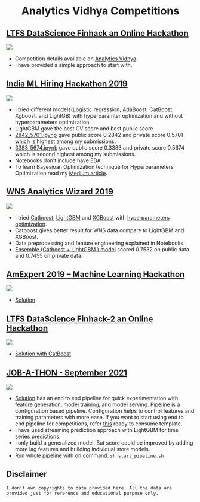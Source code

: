 <h1 align="center"> Analytics Vidhya Competitions </h1>

## [LTFS DataScience Finhack an Online Hackathon](https://datahack.analyticsvidhya.com/contest/ltfs-datascience-finhack-an-online-hackathon/)
<img src='all_mages/ltfs.png'>

- Competition details available on [Analytics Vidhya](https://datahack.analyticsvidhya.com/contest/ltfs-datascience-finhack-an-online-hackathon/).
- I have provided a simple approach to start with.  

## [India ML Hiring Hackathon 2019](https://datahack.analyticsvidhya.com/contest/india-ml-hiring-hackathon-2019/)

<img src='all_mages/India_ml.png'>

- I tried different models(Logistic regression, AdaBoost, CatBoost, Xgboost, and LightGB) with hyperparamter optimization and without hyperparameters optimization. <br>
- LightGBM gave the best CV score and best public score 
- [2842_5701.ipynp](https://github.com/dc-aichara/competitions/blob/master/AV/India_ML_Hiring_2019/2842_5701.ipynb) gave public score 0.2842 and private score 0.5701 which is highest among my submissions.<br>
- [3383_5674.ipynb](https://github.com/dc-aichara/competitions/blob/master/AV/India_ML_Hiring_2019/3383_5674.ipynb) gave public score 0.3383 and private score 0.5674 which is second highest among my submissions.<br>
- Notebooks don't include have EDA. <br>
- To learn Bayesioan Optimization technique for Hyperparameters Optimization read my [Medium article](https://medium.com/analytics-vidhya/hyperparameters-optimization-for-lightgbm-catboost-and-xgboost-regressors-using-bayesian-6e7c495947a9). <br>

## [WNS Analytics Wizard 2019](https://datahack.analyticsvidhya.com/contest/wns-analytics-wizard-2019/)

<img src='all_mages/wns.png'>

- I tried [Catboost](https://github.com/dc-aichara/competitions/blob/master/AV/WNS/boosting_cgb.ipynb), [LightGBM](https://github.com/dc-aichara/competitions/blob/master/AV/WNS/boosting_lgbm.ipynb) and [XGBoost](https://colab.research.google.com/drive/1bPqOify2F0ETfMLifLApGInRFuZuE4JJ) with [hyperparameters optimization](https://medium.com/analytics-vidhya/hyperparameters-optimization-for-lightgbm-catboost-and-xgboost-regressors-using-bayesian-6e7c495947a9).
- Catboost gives better result for WNS data compare to LightGBM and XGBoost.
- Data preprocessing and feature engineering explained in Notebooks.
- [Ensemble (Catboost + LightGBM ) model](https://github.com/dc-aichara/competitions/blob/master/AV/WNS/boosting_ensemble.ipynb) scored 0.7532 on public data and 0.7455 on private data.

## [AmExpert 2019 – Machine Learning Hackathon](https://datahack.analyticsvidhya.com/contest/amexpert-2019-machine-learning-hackathon/)

<img src='all_mages/amex.png'>

- [Solution](https://github.com/dc-aichara/competitions/blob/master/AV/AmEx_2019/AmEx.ipynb)

## [LTFS DataScience Finhack-2 an Online Hackathon](https://datahack.analyticsvidhya.com/contest/ltfs-data-science-finhack-2-an-online-hackathon/)


<img src='all_mages/ltfs_II.png'>

- [Solution with CatBoost](https://github.com/dc-aichara/competitions/tree/master/AV/LTFS-II)


## [JOB-A-THON - September 2021](https://datahack.analyticsvidhya.com/contest/job-a-thon-september-2021/)

<img src='all_mages/jobathon_9_21.png'>

* [Solution](https://github.com/dc-aichara/competitions/tree/master/AV/av_jobathon_sept2021) has an end to end pipeline for quick experimentation with feature generation, model training, and model serving. Pipeline is a configuration based pipeline. Configuration helps to control features and training parameters with more ease. If you want to start using end to end pipeline for competitions, refer [this](https://github.com/dc-aichara/competition_template) ready to consume template. 
* I have used streaming prediction approach with LightGBM for time series predictions.
* I only build a generalized model. But score could be improved by adding more lag features and building individual store models. 
* Run whole pipeline with on command. `sh start_pipeline.sh`

## Disclaimer

```text
I don't own copyrights to data provided here. All the data are provided just for reference and educational purpose only. 

```
